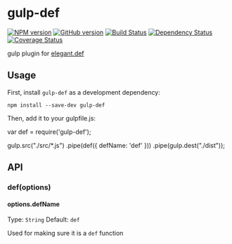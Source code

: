 # gulp-def
[![NPM version](https://badge.fury.io/js/gulp-def.svg)](https://npmjs.org/package/gulp-def)
[![GitHub version][git-tag-image]][project-url]
[![Build Status][travis-image]][travis-url]
[![Dependency Status][daviddm-url]][daviddm-image]
[![Coverage Status][coveralls-image]][coveralls-url]


gulp plugin for [elegant.def](https://github.com/qiu8310/elegant.def)

## Usage

First, install `gulp-def` as a development dependency:

```
npm install --save-dev gulp-def
```

Then, add it to your gulpfile.js:

var def = require('gulp-def');

gulp.src("./src/*.js")
    .pipe(def({
        defName: 'def'
    }))
    .pipe(gulp.dest("./dist"));
    
## API

### def(options)

#### options.defName

Type: `String`
Default: `def`

Used for making sure it is a `def` function

[doc-url]: http://inch-ci.org/github/qiu8310/gulp-def
[doc-image]: http://inch-ci.org/github/qiu8310/gulp-def.svg?branch=master
[project-url]: https://github.com/qiu8310/gulp-def
[git-tag-image]: http://img.shields.io/github/tag/qiu8310/gulp-def.svg
[travis-url]: https://travis-ci.org/qiu8310/gulp-def
[travis-image]: https://travis-ci.org/qiu8310/gulp-def.svg?branch=master
[daviddm-url]: https://david-dm.org/qiu8310/gulp-def.svg?theme=shields.io
[daviddm-image]: https://david-dm.org/qiu8310/gulp-def
[coveralls-url]: https://coveralls.io/r/qiu8310/gulp-def
[coveralls-image]: https://coveralls.io/repos/qiu8310/gulp-def/badge.png